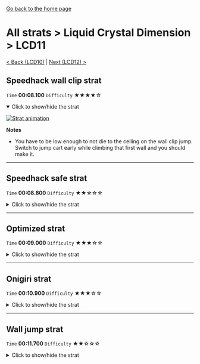 [Go back to the home page](https://github.com/Doublevil/scbspeedrun)

# All strats > Liquid Crystal Dimension > LCD11

[< Back (LCD10)](https://github.com/Doublevil/scbspeedrun/blob/main/levels/all_lvl/LCD/LCD10.md) | [Next (LCD12) >](https://github.com/Doublevil/scbspeedrun/blob/main/levels/all_lvl/LCD/LCD12.md)

## Speedhack wall clip strat

`Time` **00:08.100** `Difficulty` ★★★★☆
<details open>
  <summary>Click to show/hide the strat</summary>

  [![Strat animation](https://github.com/Doublevil/scbspeedrun/blob/main/media/levels/LCD/LCD11_S_WallClipStrat.webp)](https://github.com/Doublevil/scbspeedrun/blob/main/media/levels/LCD/LCD11_S_WallClipStrat.mp4?raw=true)

  **Notes**
  - You have to be low enough to not die to the ceiling on the wall clip jump. Switch to jump cart early while climbing that first wall and you should make it.
</details>

---
## Speedhack safe strat

`Time` **00:08.800** `Difficulty` ★★☆☆☆
<details>
  <summary>Click to show/hide the strat</summary>

  [![Strat animation](https://github.com/Doublevil/scbspeedrun/blob/main/media/levels/LCD/LCD11_S_SafeStrat.webp)](https://github.com/Doublevil/scbspeedrun/blob/main/media/levels/LCD/LCD11_S_SafeStrat.mp4?raw=true)
</details>

---
## Optimized strat

`Time` **00:09.000** `Difficulty` ★★★☆☆
<details>
  <summary>Click to show/hide the strat</summary>

  [![Strat animation](https://github.com/Doublevil/scbspeedrun/blob/main/media/levels/LCD/LCD11_OptimizedStrat.webp)](https://github.com/Doublevil/scbspeedrun/blob/main/media/levels/LCD/LCD11_OptimizedStrat.mp4?raw=true)

  **Notes**
  - The strat includes an optional swap dash (see the jump cart tech page for more info) that you can replace with an additional upwards dash after grabbing the last vertical wall.
</details>

---
## Onigiri strat

`Time` **00:10.900** `Difficulty` ★★★☆☆
<details>
  <summary>Click to show/hide the strat</summary>

  [![Strat animation](https://github.com/Doublevil/scbspeedrun/blob/main/media/levels/LCD/LCD11_OnigiriStrat.webp)](https://github.com/Doublevil/scbspeedrun/blob/main/media/levels/LCD/LCD11_OnigiriStrat.mp4?raw=true)
</details>

---
## Wall jump strat

`Time` **00:11.700** `Difficulty` ★★☆☆☆
<details>
  <summary>Click to show/hide the strat</summary>

  [![Strat animation](https://github.com/Doublevil/scbspeedrun/blob/main/media/levels/LCD/LCD11_Strat.webp)](https://github.com/Doublevil/scbspeedrun/blob/main/media/levels/LCD/LCD11_Strat.mp4?raw=true)
</details>
